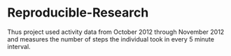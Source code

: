 # Reproducible-Research
Thus project used activity data from October 2012 through November 2012 and measures the number of steps the individual took in every 5 minute interval. 
